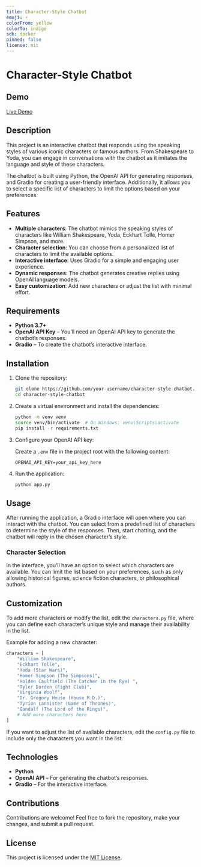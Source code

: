 ```yaml
---
title: Character-Style Chatbot
emoji: ⚡
colorFrom: yellow
colorTo: indigo
sdk: docker
pinned: false
license: mit
---
```


# Character-Style Chatbot

## Demo

[Live Demo](https://huggingface.co/spaces/JanfNavf/Character-Style_Chatbot)

## Description

This project is an interactive chatbot that responds using the speaking styles of various iconic characters or famous authors. From Shakespeare to Yoda, you can engage in conversations with the chatbot as it imitates the language and style of these characters.

The chatbot is built using Python, the OpenAI API for generating responses, and Gradio for creating a user-friendly interface. Additionally, it allows you to select a specific list of characters to limit the options based on your preferences.

## Features

- **Multiple characters**: The chatbot mimics the speaking styles of characters like William Shakespeare, Yoda, Eckhart Tolle, Homer Simpson, and more.
- **Character selection**: You can choose from a personalized list of characters to limit the available options.
- **Interactive interface**: Uses Gradio for a simple and engaging user experience.
- **Dynamic responses**: The chatbot generates creative replies using OpenAI language models.
- **Easy customization**: Add new characters or adjust the list with minimal effort.

## Requirements

- **Python 3.7+**
- **OpenAI API Key** – You’ll need an OpenAI API key to generate the chatbot’s responses.
- **Gradio** – To create the chatbot’s interactive interface.

## Installation

1. Clone the repository:

   ```bash
   git clone https://github.com/your-username/character-style-chatbot.git
   cd character-style-chatbot
   ```

2. Create a virtual environment and install the dependencies:

   ```bash
   python -m venv venv
   source venv/bin/activate  # On Windows: venv\Scripts\activate
   pip install -r requirements.txt
   ```

3. Configure your OpenAI API key:

   Create a `.env` file in the project root with the following content:

   ```
   OPENAI_API_KEY=your_api_key_here
   ```

4. Run the application:
   ```bash
   python app.py
   ```

## Usage

After running the application, a Gradio interface will open where you can interact with the chatbot. You can select from a predefined list of characters to determine the style of the responses. Then, start chatting, and the chatbot will reply in the chosen character’s style.

### Character Selection

In the interface, you’ll have an option to select which characters are available. You can limit the list based on your preferences, such as only allowing historical figures, science fiction characters, or philosophical authors.

## Customization

To add more characters or modify the list, edit the `characters.py` file, where you can define each character’s unique style and manage their availability in the list.

Example for adding a new character:

```python
characters = [
    "William Shakespeare",
    "Eckhart Tolle",
    "Yoda (Star Wars)",
    "Homer Simpson (The Simpsons)",
    "Holden Caulfield (The Catcher in the Rye) ",
    "Tyler Durden (Fight Club)",
    "Virginia Woolf",
    "Dr. Gregory House (House M.D.)",
    "Tyrion Lannister (Game of Thrones)",
    "Gandalf (The Lord of the Rings)",
    # Add more characters here
]
```

If you want to adjust the list of available characters, edit the `config.py` file to include only the characters you want in the list.

## Technologies

- **Python**
- **OpenAI API** – For generating the chatbot’s responses.
- **Gradio** – For the interactive interface.

## Contributions

Contributions are welcome! Feel free to fork the repository, make your changes, and submit a pull request.

## License

This project is licensed under the [MIT License](LICENSE).
